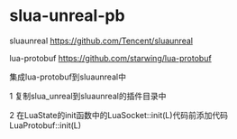 # slua-unreal-pb

sluaunreal
https://github.com/Tencent/sluaunreal

lua-protobuf
https://github.com/starwing/lua-protobuf

集成lua-protobuf到sluaunreal中

1 复制slua_unreal到sluaunreal的插件目录中

2 在LuaState的init函数中的LuaSocket::init(L)代码前添加代码LuaProtobuf::init(L)
